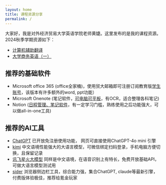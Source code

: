 ```yaml
---
layout: home
title: 课程资源分享
permalink: /
---
```


大家好，我是对外经济贸易大学英语学院老师黄婕。这里发布的是我的课程资源。
2024秋季学期资源如下：

- [计算机辅助翻译](https://chezvivian.github.io/class/slides/2024-autumn-CAT.html)
- [大学商务英语（一）](https://chezvivian.github.io/class/note/2024-09-29-BusinessEnglish.html)

## 推荐的基础软件

- Microsoft office 365 (office全家桶)，使用贸大邮箱即可注册订阅教育版[学生账号](https://signup.microsoft.com/signup?sku=Education)，该版本有许多额外的word, ppt功能）
- Microsoft Onenote (笔记软件，[可电脑可平板](https://www.onenote.com/download)，有OCR，适合整理各科笔记)
- Notion ([日程管理、笔记软件](https://www.notion.so/desktop)，有一定学习门槛，熟练使用之后功能强大，可以做all-in-one工具)

## 推荐的AI工具

- [ChatGPT](https://chatgpt.com/) 已开放免注册使用功能， 网页可直接使用ChatGPT-4o mini 引擎
- [kimi](https://kimi.moonshot.cn/) 中文语境性能强大的大语言模型，可微信绑定扫码登录，手机电脑方便切换，且保留记录
- [讯飞星火大模型](https://xinghuo.xfyun.cn/desk) 同样是中文语境，在语音识别上有特长，免费开放基础API，可做大语言模型测试用
- [sider](https://sider.ai/download) 浏览器侧边栏工具，综合能力强，集合ChatGPT, claude等最新引擎，付费版体验极佳，推荐给氪金玩家



